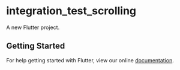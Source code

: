 # integration_test_scrolling

A new Flutter project.

## Getting Started

For help getting started with Flutter, view our online
[documentation](https://flutter.io/).
